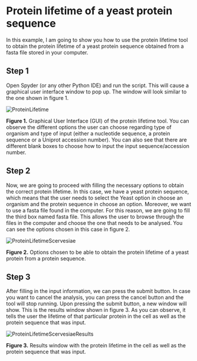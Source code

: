 # Protein lifetime of a yeast protein sequence

In this example, I am going to show you how to use the protein lifetime tool to obtain the protein lifetime of a yeast protein sequence obtained from a fasta file stored in your computer.

## Step 1

Open Spyder (or any other Python IDE) and run the script. This will cause a graphical user interface window to pop up. The window will look similar to the one shown in figure 1.

![ProteinLifetime](https://user-images.githubusercontent.com/70640998/111024653-3fba0280-83e0-11eb-858e-6c485913f7b5.jpg)

**Figure 1.** Graphical User Interface (GUI) of the protein lifetime tool. You can observe the different options the user can choose regarding type of organism and type of input (either a nucleotide sequence, a protein sequence or a Uniprot accession number). You can also see that there are different blank boxes to choose how to input the input sequence/accession number.

## Step 2

Now, we are going to proceed with filling the necessary options to obtain the correct protein lifetime. In this case, we have a yeast protein sequence, which means that the user needs to select the Yeast option in choose an organism and the protein sequence in choose an option. Moreover, we want to use a fasta file found in the computer. For this reason, we are going to fill the third box named fasta file. This allows the user to browse through the files in the computer and choose the one that needs to be analysed. You can see the options chosen in this case in figure 2.

![ProteinLifetimeScervesiae](https://user-images.githubusercontent.com/70640998/111025830-2072a380-83e7-11eb-8fb7-21f08d181ee0.jpg)

**Figure 2.** Options chosen to be able to obtain the protein lifetime of a yeast protein from a protein sequence.

## Step 3

After filling in the input information, we can press the submit button. In case you want to cancel the analysis, you can press the cancel button and the tool will stop running. Upon pressing the submit button, a new window will show. This is the results window shown in figure 3. As you can observe, it tells the user the lifetime of that particular protein in the cell as well as the protein sequence that was input.

![ProteinLifetimeScervesiaeResults](https://user-images.githubusercontent.com/70640998/111025832-25375780-83e7-11eb-8eeb-2cd52ad3e23b.jpg)

**Figure 3.** Results window with the protein lifetime in the cell as well as the protein sequence that was input.
